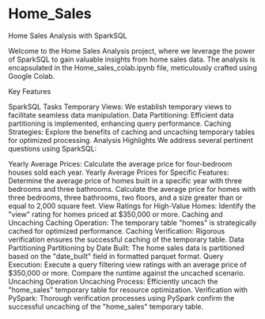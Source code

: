 # Home_Sales
Home Sales Analysis with SparkSQL

Welcome to the Home Sales Analysis project, where we leverage the power of SparkSQL to gain valuable insights from home sales data. The analysis is encapsulated in the Home_sales_colab.ipynb file, meticulously crafted using Google Colab.

Key Features

SparkSQL Tasks
Temporary Views: We establish temporary views to facilitate seamless data manipulation.
Data Partitioning: Efficient data partitioning is implemented, enhancing query performance.
Caching Strategies: Explore the benefits of caching and uncaching temporary tables for optimized processing.
Analysis Highlights
We address several pertinent questions using SparkSQL:

Yearly Average Prices:
Calculate the average price for four-bedroom houses sold each year.
Yearly Average Prices for Specific Features:
Determine the average price of homes built in a specific year with three bedrooms and three bathrooms.
Calculate the average price for homes with three bedrooms, three bathrooms, two floors, and a size greater than or equal to 2,000 square feet.
View Ratings for High-Value Homes:
Identify the "view" rating for homes priced at $350,000 or more.
Caching and Uncaching
Caching Operation: The temporary table "homes" is strategically cached for optimized performance.
Caching Verification: Rigorous verification ensures the successful caching of the temporary table.
Data Partitioning
Partitioning by Date Built: The home sales data is partitioned based on the "date_built" field in formatted parquet format.
Query Execution: Execute a query filtering view ratings with an average price of $350,000 or more. Compare the runtime against the uncached scenario.
Uncaching Operation
Uncaching Process: Efficiently uncach the "home_sales" temporary table for resource optimization.
Verification with PySpark: Thorough verification processes using PySpark confirm the successful uncaching of the "home_sales" temporary table.
